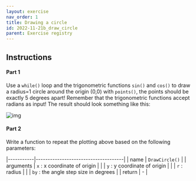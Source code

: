 ```yaml
---
layout: exercise 
nav_order: 1
title: Drawing a circle
id: 2022-11-21b_draw_circle
parent: Exercise registry
---
```


## Instructions

#### Part 1

Use a `while()` loop and the trigonometric functions `sin()` and `cos()` to draw a radius=1 circle around the origin (0,0) with `points()`, the points should be exactly 5 degrees apart! Remember that the trigonometric functions accept radians as input! The result should look something like this:

![img]({{site.url}}{{site.baseurl}}/images/circle.png)


#### Part 2

Write a function to repeat the plotting above based on the following parameters:

|-----------|-------------------------------------|
| name      | `DrawCircle()`                        |
| arguments | `x` : x coordinate of origin          |
|           | `y` : y coordinate of origin          |
|           | `r` : radius                          |
|           | `by` : the angle step size in degrees |
| return    | -                                   |



